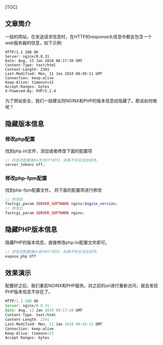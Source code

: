 [TOC]

## 文章简介

一般的网站，在发送请求信息时，在HTTP的response头信息中都会包含一个web服务器的信息。如下示例:
```shell
HTTP/1.1 200 OK
Server: nginx/0.8.31
Date: Aug, 13 Jan 2010 08:17:30 GMT
Content-Type: text/html
Content-Length: 2341
Last-Modified: Mon, 11 Jan 2010 08:45:11 GMT
Connection: keep-alive
Keep-Alive: timeout=15
Accept-Ranges: bytes
X-Powered-By: PHP/5.2.4
```
为了网站安全，我们一般建议将NGINX和PHP的版本信息给隐藏了。那该如何做呢？

## 隐藏版本信息

### 修改php配置

找到php.ini文件，添加或者修改下面的配置项
```php
// 将该项配置值On改为Off即可，如果不存在添加该项。
server_tokens off;
```
### 修改php-fpm配置

找到php-fpm配置文件。
将下面的配置项进行修改
```php
// 修改前
fastcgi_param SERVER_SOFTWARE nginx/$nginx_version;
// 修改后
fastcgi_param SERVER_SOFTWARE nginx;
```

## 隐藏PHP版本信息

隐藏PHP的版本信息，直接修改php.ini配置文件即可。
```php
// 将该项配置值On改为Off即可，如果不存在添加该项。
expose_php Off
```

## 效果演示

配置好之后，我们重启NGINX和PHP服务。对之前的uri进行重新访问，就会发现PHP版本信息不存在了。
```javascript
HTTP/1.1 200 OK
Server: nginx/0.8.31
Date: Aug, 13 Jan 2010 08:17:30 GMT
Content-Type: text/html
Content-Length: 2341
Last-Modified: Mon, 11 Jan 2010 08:45:11 GMT
Connection: keep-alive
Keep-Alive: timeout=15
Accept-Ranges: bytes
```